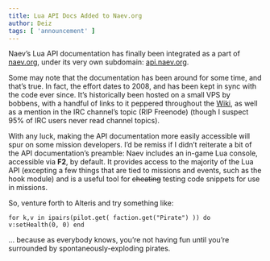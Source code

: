 ```yaml
---
title: Lua API Docs Added to Naev.org
author: Deiz
tags: [ 'announcement' ]
---
```


Naev’s Lua API documentation has finally been integrated as a part of [naev.org](https://naev.org), under its very own subdomain: [api.naev.org](https://naev.org/api/).

Some may note that the documentation has been around for some time, and that’s true. In fact, the effort dates to 2008, and has been kept in sync with the code ever since. It’s historically been hosted on a small VPS by bobbens, with a handful of links to it peppered throughout the [Wiki](https://github.com/naev/naev/wiki), as well as a mention in the IRC channel’s topic (RIP Freenode) (though I suspect 95% of IRC users never read channel topics).

With any luck, making the API documentation more easily accessible will spur on some mission developers. I’d be remiss if I didn’t reiterate a bit of the API documentation’s preamble: Naev includes an in-game Lua console, accessible via **F2**, by default. It provides access to the majority of the Lua API (excepting a few things that are tied to missions and events, such as the hook module) and is a useful tool for ~~cheating~~ testing code snippets for use in missions.

So, venture forth to Alteris and try something like:

`for k,v in ipairs(pilot.get( faction.get("Pirate") )) do v:setHealth(0, 0) end`

… because as everybody knows, you’re not having fun until you’re surrounded by spontaneously-exploding pirates.
